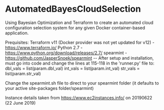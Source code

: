# AutomatedBayesCloudSelection
Using Bayesian Optimization and Terraform to create an automated cloud configuration selection system for any given Docker container-based application.

Prequisites:
Terraform v11 (Docker provider was not yet updated for v12) - https://www.terraform.io/
Python 2.7 - https://www.python.org/download/releases/2.7/
spearmint - https://github.com/JasperSnoek/spearmint
    -- After setup and installation, must go into code and change the lines at 115-118 in the 'runner.py' file to:
        dbl_vals = list(param.dbl_val)
        int_vals = list(param.int_val)
        str_vals = list(param.str_val)

Change the spearmint.sh file to direct to your spearmint folder (it defaults to your active site-packages folder/spearmint)

Instance details taken from https://www.ec2instances.info/ on 20190622 (22 June 2019)